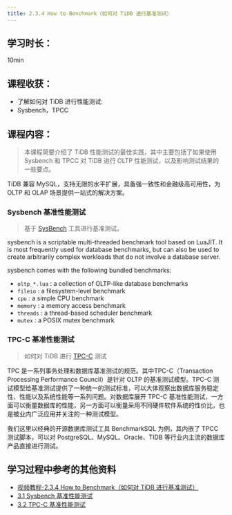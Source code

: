 ```yaml
---
title: 2.3.4 How to Benchmark（如何对 TiDB 进行基准测试）
---
```


## 学习时长：

10min

## 课程收获：

* 了解如何对 TiDB 进行性能测试:
* Sysbench，TPCC

## 课程内容：

> 本课程简要介绍了 TiDB 性能测试的最佳实践，其中主要包括了如果使用 Sysbench 和 TPCC 对 TiDB 进行 OLTP 性能测试，以及影响测试结果的一些要点。

TiDB 兼容 MySQL，支持无限的水平扩展，具备强一致性和金融级高可用性，为 OLTP 和 OLAP 场景提供一站式的解决方案。


### Sysbench 基准性能测试


> 基于 [SysBench](https://github.com/akopytov/sysbench/) 工具进行基准测试。

sysbench is a scriptable multi-threaded benchmark tool based on LuaJIT. It is most frequently used for database benchmarks, but can also be used to create arbitrarily complex workloads that do not involve a database server.

sysbench comes with the following bundled benchmarks:

* `oltp_*.lua` : a collection of OLTP-like database benchmarks
* `fileio` : a filesystem-level benchmark
* `cpu` : a simple CPU benchmark
* `memory` : a memory access benchmark
* `threads` : a thread-based scheduler benchmark
* `mutex` : a POSIX mutex benchmark

### TPC-C 基准性能测试

> 如何对 TiDB 进行 [TPC-C](http://www.tpc.org/tpcc/) 测试

TPC 是一系列事务处理和数据库基准测试的规范。其中TPC-C（Transaction Processing Performance Council）是针对 OLTP 的基准测试模型。TPC-C 测试模型给基准测试提供了一种统一的测试标准，可以大体观察出数据库服务稳定性、性能以及系统性能等一系列问题。对数据库展开 TPC-C 基准性能测试，一方面可以衡量数据库的性能，另一方面可以衡量采用不同硬件软件系统的性价比，也是被业内广泛应用并关注的一种测试模型。

我们这里以经典的开源数据库测试工具 BenchmarkSQL 为例，其内嵌了 TPCC 测试脚本，可以对 PostgreSQL、MySQL、Oracle、TIDB 等行业内主流的数据库产品直接进行测试。




## 学习过程中参考的其他资料


- [视频教程-2.3.4 How to Benchmark（如何对 TiDB 进行基准测试）](https://university.pingcap.com/courses/TiDB%204.0%20%E5%BA%94%E7%94%A8%E5%BC%80%E5%8F%91%E6%8C%87%E5%8D%97/chapter/201-%E7%AB%A0%E8%8A%82/lesson/How-to-Benchmark)
- [ 3.1 Sysbench 基准性能测试](https://book.tidb.io/session4/chapter3/sysbench.html)
- [ 3.2 TPC-C 基准性能测试](https://book.tidb.io/session4/chapter3/tpc-c.html)

